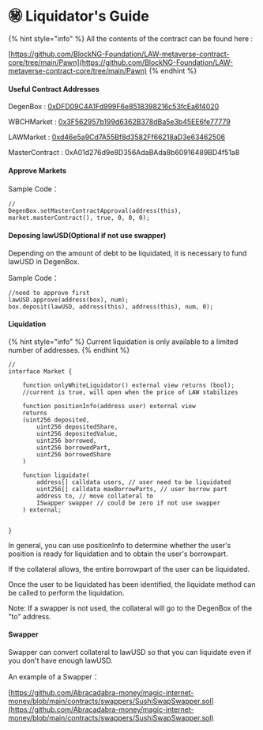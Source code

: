 # ㊙ Liquidator's Guide

{% hint style="info" %}
All the contents of the contract can be found here :&#x20;

[https://github.com/BlockNG-Foundation/LAW-metaverse-contract-core/tree/main/Pawn](https://github.com/BlockNG-Foundation/LAW-metaverse-contract-core/tree/main/Pawn)
{% endhint %}

#### Useful Contract Addresses

DegenBox : [0xDFD09C4A1Fd999F6e8518398216c53fcEa6f4020](https://www.smartscan.cash/address/0xDFD09C4A1Fd999F6e8518398216c53fcEa6f4020)

WBCHMarket : [0x3F562957b199d6362B378dBa5e3b45EE6fe77779](https://www.smartscan.cash/address/0x3F562957b199d6362B378dBa5e3b45EE6fe77779)

LAWMarket : [0xd46e5a9Cd7A55Bf8d3582Ff66218aD3e63462506](https://www.smartscan.cash/address/0xd46e5a9Cd7A55Bf8d3582Ff66218aD3e63462506)

MasterContract : 0xA01d276d9e8D356AdaBAda8b60916489BD4f51a8



#### Approve Markets

Sample Code：

```
//
DegenBox.setMasterContractApproval(address(this), market.masterContract(), true, 0, 0, 0);

```

#### Deposing lawUSD(Optional if not use swapper)

Depending on the amount of debt to be liquidated, it is necessary to fund lawUSD in DegenBox.

Sample Code：

```
//need to approve first
lawUSD.approve(address(box), num);
box.deposit(lawUSD, address(this), address(this), num, 0);
```



#### Liquidation

{% hint style="info" %}
Current liquidation is only available to a limited number of addresses.
{% endhint %}

```
//
interface Market {

    function onlyWhiteLiquidator() external view returns (bool);
    //current is true, will open when the price of LAW stabilizes
    
    function positionInfo(address user) external view
    returns 
    (uint256 deposited, 
        uint256 depositedShare, 
        uint256 depositedValue, 
        uint256 borrowed, 
        uint256 borrowedPart, 
        uint256 borrowedShare
    )

    function liquidate(
        address[] calldata users, // user need to be liquidated
        uint256[] calldata maxBorrowParts, // user borrow part
        address to, // move collateral to
        ISwapper swapper // could be zero if not use swapper
    ) external;
    

}
```

In general, you can use positionInfo to determine whether the user's position is ready for liquidation and to obtain the user's borrowpart.

If the collateral allows, the entire borrowpart of the user can be liquidated.

Once the user to be liquidated has been identified, the liquidate method can be called to perform the liquidation.

Note: If a swapper is not used, the collateral will go to the DegenBox of the "to" address.

#### Swapper

Swapper can convert collateral to lawUSD so that you can liquidate even if you don't have enough lawUSD.

An example of a Swapper：

[https://github.com/Abracadabra-money/magic-internet-money/blob/main/contracts/swappers/SushiSwapSwapper.sol](https://github.com/Abracadabra-money/magic-internet-money/blob/main/contracts/swappers/SushiSwapSwapper.sol)

